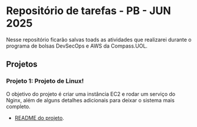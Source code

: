 # Repositório de tarefas - PB - JUN 2025
Nesse repositório ficarão salvas toads as atividades que realizarei durante o programa de bolsas DevSecOps e AWS da Compass.UOL.
## Projetos
### Projeto 1: Projeto de Linux!
O objetivo do projeto é criar uma instância EC2 e rodar um serviço do Nginx, além de alguns detalhes adicionais para deixar o sistema mais completo.
- [README do projeto](/Atividade-de-Linux/README.md).

